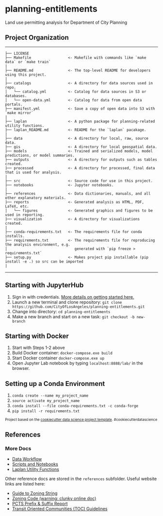 planning-entitlements
==============================

Land use permitting analysis for Department of City Planning

## Project Organization
------------

    ├── LICENSE
    ├── Makefile                 <- Makefile with commands like `make data` or `make train`
    |
    ├── README.md                <- The top-level README for developers using this project.
    |
    ├── catalogs                 <- A directory for data sources used in repo.
    │   └── catalog.yml          <- Catalog for data sources in S3 or databases.
    │   └── open-data.yml        <- Catalog for data from open data portals.
    ├── manifest.yml             <- Save a copy of open data into S3 with `make mirror`
    |
    ├── laplan                   <- A python package for planning-related utility functions.
    ├── laplan_README.md         <- README for the `laplan` pacakage.
    |
    ├── data                     <- A directory for local, raw, source data.
    ├── gis                      <- A directory for local geospatial data.
    ├── models                   <- Trained and serialized models, model predictions, or model summaries.
    ├── outputs                  <- A directory for outputs such as tables created.
    ├── processed                <- A directory for processed, final data that is used for analysis.
    |
    ├── src                      <- Source code for use in this project.
    ├── notebooks                <- Jupyter notebooks.
    |
    ├── references               <- Data dictionaries, manuals, and all other explanatory materials.
    ├── reports                  <- Generated analysis as HTML, PDF, LaTeX, etc.
    │   └── figures              <- Generated graphics and figures to be used in reporting.
    ├── visualization            <- A directory for visualizations created.
    |
    ├── conda-requirements.txt   <- The requirements file for conda installs.
    ├── requirements.txt         <- The requirements file for reproducing the analysis environment, e.g.
    │                               generated with `pip freeze > requirements.txt`
    ├── setup.py                 <- Makes project pip installable (pip install -e .) so src can be imported
    |
    

--------

## Starting with JupyterHub

1. Sign in with credentials. [More details on getting started here.](https://cityoflosangeles.github.io/best-practices/getting-started-github.html) 
2. Launch a new terminal and clone repository: `git clone https://github.com/CityOfLosAngeles/planning-entitlements.git`
3. Change into directory: `cd planning-entitlements`
4. Make a new branch and start on a new task: `git checkout -b new-branch`


## Starting with Docker

1. Start with Steps 1-2 above
2. Build Docker container: `docker-compose.exe build`
3. Start Docker container `docker-compose.exe up`
4. Open Jupyter Lab notebook by typing `localhost:8888/lab/` in the browser.

## Setting up a Conda Environment 

1. `conda create --name my_project_name` 
2. `source activate my_project_name`
3. `conda install --file conda-requirements.txt -c conda-forge` 
4. `pip install -r requirements.txt`

<p><small>Project based on the <a target="_blank" href="https://drivendata.github.io/cookiecutter-data-science/">cookiecutter data science project template</a>. #cookiecutterdatascience</small></p>


## References
### More Docs
* [Data Workflow](./catalogs/data-workflow-notes.md) 
* [Scripts and Notebooks](./scripts_notebooks_README.md)
* [Laplan Utility Functions](./laplan_README.md)

Other reference docs are stored in the `references` subfolder. Useful website links are listed here:

* [Guide to Zoning String](https://planning.lacity.org/zoning/guide-current-zoning-string)
* [Zoning Code (warning: clunky online doc)](https://www.google.com/url?sa=j&url=http%3A%2F%2Flibrary.amlegal.com%2Fnxt%2Fgateway.dll%2FCalifornia%2Flapz%2Fmunicipalcodechapteriplanningandzoningco%3Ff%3Dtemplates%24fn%3Ddefault.htm%243.0%24vid%3Damlegal%3Alapz_ca&uct=1570026728&usg=zjcgvRShEnWEJBb0m-tfFIOaHZo.&source=chat)
* [PCTS Prefix & Suffix Report](https://planning.lacity.org/resources/prefix-suffix-report)
* [Transit Oriented Communities (TOC) Guidelines](https://planning.lacity.org/ordinances/docs/toc/TOCGuidelines.pdf)
